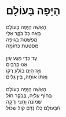 # הַיָּפָה בָּעוֹלָם

הָאִשָּׁה הַיָּפָה בָּעוֹלָם\
בָּאָה כָּל בֹּקֶר אֵלַי\
מְפֻשֶּׁטֶת בְּגוּפָהּ\
מְסֻטֶּטֶת כְּחוֹמָה\
\
עַד כְּדֵי מַגַּע עַיִן\
אָנוּ קְרֵבִים\
וְאָז הַיָּם בּוֹלֵעַ רֻקּוֹ\
וְאִתּוֹ אוֹתָהּ, בֵּין גַּלִּים\
\
הָאִשָּׁה הַיָּפָה בָּעוֹלָם\
בְּחוֹף עֲלִיָּה, בְּבֹקֶר חוֹל\
שְׁמוֹנֶה וָחֵצִי וְדַקָּה\
וּבָעוֹלָם כֻּלּוֹ נָדַם קוֹל שְׁכוֹל\
